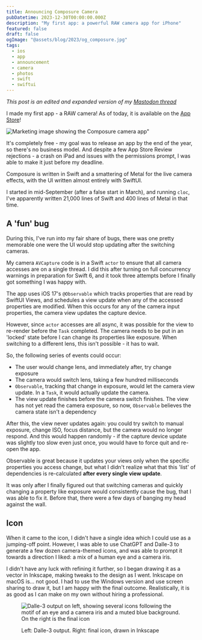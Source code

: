 ```yaml
---
title: Announcing Composure Camera
pubDatetime: 2023-12-30T00:00:00.000Z
description: "My first app: a powerful RAW camera app for iPhone"
featured: false
draft: false
ogImage: "@assets/blog/2023/og_composure.jpg"
tags:
  - ios
  - app
  - announcement
  - camera
  - photos
  - swift
  - swiftui
---
```


_This post is an edited and expanded version of my
[Mastodon thread](https://mastodon.social/@rioog/111665343787724046)_

I made my first app - a RAW camera! As of today, it is available on the
[App Store](https://apps.apple.com/us/app/composure-camera/id6471194287)!

![Marketing image showing the Composure camera app"](@assets/blog/2023/og_composure.jpg)

It's completely free - my goal was to release an app by the end of the year, so
there's no business model. And despite a few App Store Review rejections -
a crash on iPad and issues with the permissions prompt, I was able to make it
just before my deadline.

Composure is written in Swift and a smattering of Metal for the live camera
effects, with the UI written almost entirely with SwiftUI.

I started in mid-September (after a false start in March), and running `cloc`,
I've apparently written 21,000 lines of Swift and 400 lines of Metal in that time.

## A 'fun' bug

During this, I've run into my fair share of bugs, there was one pretty memorable
one were the UI would stop updating after the switching cameras.

My camera `AVCapture` code is in a Swift `actor` to ensure that all camera
accesses are on a single thread. I did this after turning on full concurrency
warnings in preparation for Swift 6, and it took three attempts before I finally
got something I was happy with.

The app uses iOS 17's `@Observable` which tracks properties that are read by
SwiftUI Views, and schedules a view update when any of the accessed properties
are modified. When this occurs for any of the camera input properties, the
camera view updates the capture device.

However, since `actor` accesses are all async, it was possible for the view to
re-render before the `Task` completed. The camera needs to be put in an 'locked'
state before I can change its properties like exposure. When switching to a
different lens, this isn't possible - it has to wait.

So, the following series of events could occur:

- The user would change lens, and immediately after, try change exposure
- The camera would switch lens, taking a few hundred milliseconds
- `Observable`, tracking that change in exposure, would let the camera view update.
  In a `Task`, it would actually update the camera.
- The view update finishes before the camera switch finishes. The view has
  not yet read the camera exposure, so now, `Observable` believes the camera
  state isn't a dependency

After this, the view never updates again: you could try switch to manual exposure,
change ISO, focus distance, but the camera would no longer respond. And this
would happen randomly - if the capture device update was slightly too slow even
just once, you would have to force quit and re-open the app.

Observable is great because it updates your views only when the specific properties
you access change, but what I didn't realize what that this 'list' of dependencies
is re-calculated **after every single view update**.

It was only after I finally figured out that switching cameras and quickly changing
a property like exposure would consistently cause the bug, that I was able to fix
it. Before that, there were a few days of banging my head against the wall.

## Icon

When it came to the icon, I didn't have a single idea which I could use as a
jumping-off point. However, I was able to use ChatGPT and Dalle-3 to generate
a few dozen camera-themed icons, and was able to prompt it towards a direction
I liked: a mix of a human eye and a camera iris.

I didn't have any luck with refining it further, so I began drawing it as a
vector in Inkscape, making tweaks to the design as I went. Inkscape on macOS
is... not good. I had to use the Windows version and use screen sharing to draw
it, but I am happy with the final outcome. Realistically, it is as good as I
can make on my own without hiring a professional.

<figure>

![Dalle-3 output on left, showing several icons following the motif of an eye and a camera iris and a muted blue background. On the right is the final icon](@assets/blog/2023/composure_icon_dalle_final_sbs.jpg)

  <figcaption>
    Left: Dalle-3 output. Right: final icon, drawn in Inkscape
  </figcaption>
</figure>
